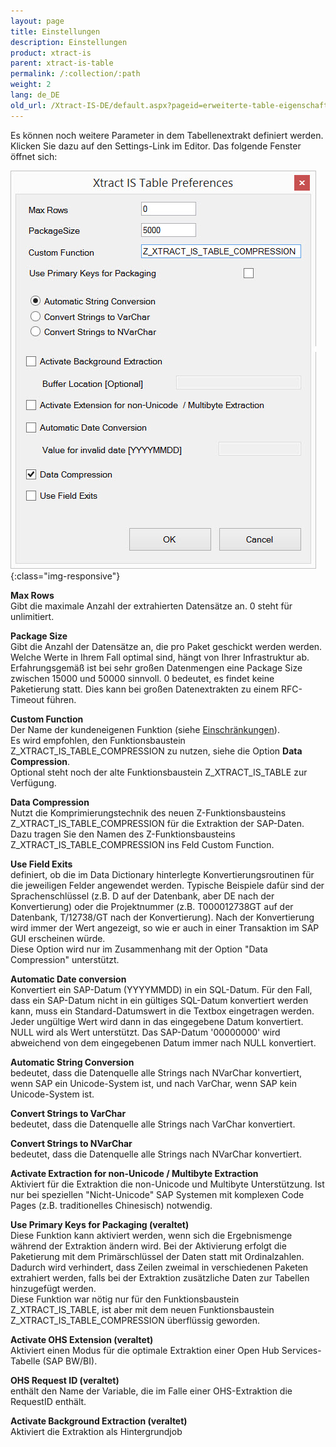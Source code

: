 ```yaml
---
layout: page
title: Einstellungen
description: Einstellungen
product: xtract-is
parent: xtract-is-table
permalink: /:collection/:path
weight: 2
lang: de_DE
old_url: /Xtract-IS-DE/default.aspx?pageid=erweiterte-table-eigenschaften
---
```


Es können noch weitere Parameter in dem Tabellenextrakt definiert werden. Klicken Sie dazu auf den Settings-Link im Editor. Das folgende Fenster öffnet sich:

![XIS_Table_Settings](/img/content/XIS_Table_Settings.jpg){:class="img-responsive"}

**Max Rows**<br>
Gibt die maximale Anzahl der extrahierten Datensätze an. 0 steht für unlimitiert.

**Package Size**<br>
Gibt die Anzahl der Datensätze an, die pro Paket geschickt werden werden. Welche Werte in Ihrem Fall optimal sind, hängt von Ihrer Infrastruktur ab. Erfahrungsgemäß ist bei sehr großen Datenmengen eine Package Size zwischen 15000 und 50000 sinnvoll. 0 bedeutet, es findet keine Paketierung statt. Dies kann bei großen Datenextrakten zu einem RFC-Timeout führen.

**Custom Function**<br>
Der Name der kundeneigenen Funktion (siehe [Einschränkungen](./einschraenkungen)). <br>
Es wird empfohlen, den Funktionsbaustein Z_XTRACT_IS_TABLE_COMPRESSION zu nutzen, siehe die Option **Data Compression**. <br>
Optional steht noch der alte Funktionsbaustein Z_XTRACT_IS_TABLE zur Verfügung. 

**Data Compression**<br>
Nutzt die Komprimierungstechnik des neuen Z-Funktionsbausteins Z_XTRACT_IS_TABLE_COMPRESSION für die Extraktion der SAP-Daten. Dazu tragen Sie den Namen des Z-Funktionsbausteins <br>
Z_XTRACT_IS_TABLE_COMPRESSION ins Feld Custom Function. 

**Use Field Exits**<br>
definiert, ob die im Data Dictionary hinterlegte Konvertierungsroutinen für die jeweiligen Felder angewendet werden. Typische Beispiele dafür sind der Sprachenschlüssel (z.B. D auf der Datenbank, aber DE nach der Konvertierung) oder die Projektnummer (z.B. T000012738GT auf der Datenbank, T/12738/GT nach der Konvertierung). Nach der Konvertierung wird immer der Wert angezeigt, so wie er auch in einer Transaktion im SAP GUI erscheinen würde. <br>
Diese Option wird nur im Zusammenhang mit der Option "Data Compression" unterstützt.

**Automatic Date conversion**<br>
Konvertiert ein SAP-Datum (YYYYMMDD) in ein SQL-Datum. Für den Fall, dass ein SAP-Datum nicht in ein gültiges SQL-Datum konvertiert werden kann, muss ein Standard-Datumswert in die Textbox eingetragen werden. Jeder ungültige Wert wird dann in das eingegebene Datum konvertiert. NULL wird als Wert unterstützt. Das SAP-Datum '00000000' wird abweichend von dem eingegebenen Datum immer nach NULL konvertiert.

**Automatic String Conversion**<br>
bedeutet, dass die Datenquelle alle Strings nach NVarChar konvertiert, wenn SAP ein Unicode-System ist, und nach VarChar, wenn SAP kein Unicode-System ist.

**Convert Strings to VarChar**<br>
bedeutet, dass die Datenquelle alle Strings nach VarChar konvertiert.

**Convert Strings to NVarChar**<br>
bedeutet, dass die Datenquelle alle Strings nach NVarChar konvertiert.

**Activate Extraction for non-Unicode / Multibyte Extraction**<br>
Aktiviert für die Extraktion die non-Unicode und Multibyte Unterstützung. Ist nur bei speziellen "Nicht-Unicode" SAP Systemen mit komplexen Code Pages (z.B. traditionelles Chinesisch) notwendig.

**Use Primary Keys for Packaging (veraltet)**<br>
Diese Funktion kann aktiviert werden, wenn sich die Ergebnismenge während der Extraktion ändern wird. Bei der Aktivierung erfolgt die Paketierung mit dem Primärschlüssel der Daten statt mit Ordinalzahlen. Dadurch wird verhindert, dass Zeilen zweimal in verschiedenen Paketen extrahiert werden, falls bei der Extraktion zusätzliche Daten zur Tabellen hinzugefügt werden. <br>
Diese Funktion war nötig nur für den Funktionsbaustein Z_XTRACT_IS_TABLE, ist aber mit dem neuen Funktionsbaustein Z_XTRACT_IS_TABLE_COMPRESSION überflüssig geworden. 

**Activate OHS Extension (veraltet)**<br>
Aktiviert einen Modus für die optimale Extraktion einer Open Hub Services-Tabelle (SAP BW/BI).

**OHS Request ID (veraltet)**<br>
enthält den Name der Variable, die im Falle einer OHS-Extraktion die RequestID enthält.

**Activate Background Extraction (veraltet)**<br>
Aktiviert die Extraktion als Hintergrundjob